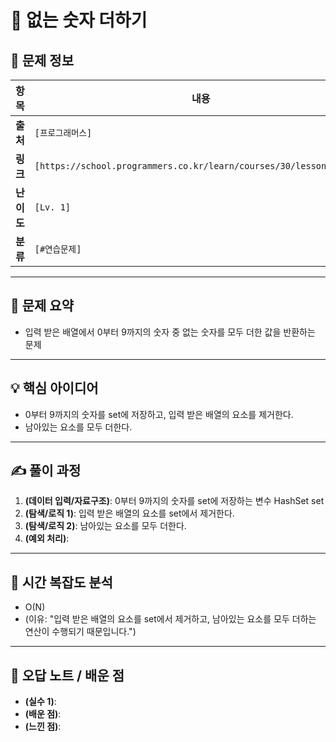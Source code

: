 # 📌 없는 숫자 더하기

## 📖 문제 정보

| 항목       | 내용                                                                |
| ---------- | ------------------------------------------------------------------- |
| **출처**   | `[프로그래머스]`                                                    |
| **링크**   | `[https://school.programmers.co.kr/learn/courses/30/lessons/86051]` |
| **난이도** | `[Lv. 1]`                                                           |
| **분류**   | `[#연습문제]`                                                       |

---

## 📝 문제 요약

- 입력 받은 배열에서 0부터 9까지의 숫자 중 없는 숫자를 모두 더한 값을 반환하는 문제

---

## 💡 핵심 아이디어

- 0부터 9까지의 숫자를 set에 저장하고, 입력 받은 배열의 요소를 제거한다.
- 남아있는 요소를 모두 더한다.

---

## ✍️ 풀이 과정

1. **(데이터 입력/자료구조)**: 0부터 9까지의 숫자를 set에 저장하는 변수 HashSet<Integer> set
2. **(탐색/로직 1)**: 입력 받은 배열의 요소를 set에서 제거한다.
3. **(탐색/로직 2)**: 남아있는 요소를 모두 더한다.
4. **(예외 처리)**:

---

## 🧐 시간 복잡도 분석

- O(N)
- (이유: "입력 받은 배열의 요소를 set에서 제거하고, 남아있는 요소를 모두 더하는 연산이 수행되기 때문입니다.")

---

## 🧠 오답 노트 / 배운 점

- **(실수 1)**:
- **(배운 점)**:
- **(느낀 점)**:
